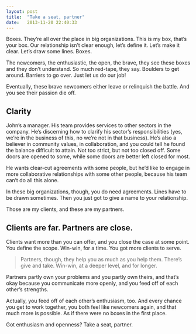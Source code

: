 ```yaml
---
layout: post
title:  "Take a seat, partner"
date:   2013-11-20 22:40:33
---
```


Boxes. They’re all over the place in big organizations. This is my box, that’s your box. Our relationship isn’t clear enough, let’s define it. Let’s make it clear. Let’s draw some lines. Boxes.

The newcomers, the enthusiastic, the open, the brave, they see these boxes and they don’t understand. So much red-tape, they say. Boulders to get around. Barriers to go over. Just let us do our job!

Eventually, these brave newcomers either leave or relinquish the battle. And you see their passion die off.

## Clarity

John’s a manager. His team provides services to other sectors in the company. He’s discerning how to clarify his sector’s responsibilities (yes, we’re in the business of this, no we’re not in that business). He’s also a believer in community values, in collaboration, and you could tell he found the balance difficult to attain. Not too strict, but not too closed off. Some doors are opened to some, while some doors are better left closed for most.

He wants clear-cut agreements with some people, but he’d like to engage in more collaborative relationships with some other people, because his team can’t do all this alone.

In these big organizations, though, you do need agreements. Lines have to be drawn sometimes. Then you just got to give a name to your relationship.

Those are my clients, and these are my partners.

## Clients are far. Partners are close.

Clients want more than you can offer, and you close the case at some point. You define the scope. Win-win, for a time. You got more clients to serve.

> Partners, though, they help you as much as you help them. There’s give and take. Win-win, at a deeper level, and for longer. 

Partners partly own your problems and you partly own theirs, and that’s okay because you communicate more openly, and you feed off of each other’s strengths.

Actually, you feed off of each other’s enthusiasm, too. And every chance you get to work together, you both feel like newcomers again, and that much more is possible. As if there were no boxes in the first place.

Got enthusiasm and openness? Take a seat, partner.